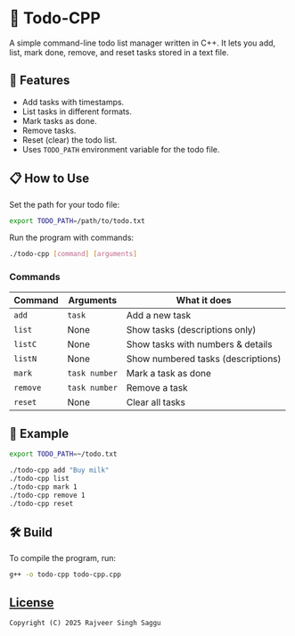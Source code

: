 # 📝 Todo-CPP

A simple command-line todo list manager written in C++. It lets you add, list, mark done, remove, and reset tasks stored in a text file.

## 🚀 Features

- Add tasks with timestamps.
- List tasks in different formats.
- Mark tasks as done.
- Remove tasks.
- Reset (clear) the todo list.
- Uses `TODO_PATH` environment variable for the todo file.

## 📋 How to Use

Set the path for your todo file:

```bash
export TODO_PATH=/path/to/todo.txt
```
Run the program with commands:

```bash
./todo-cpp [command] [arguments]
```

### Commands

| Command  | Arguments     | What it does                       |
|----------|---------------|------------------------------------|
| `add`    | `task`        | Add a new task                     |
| `list`   | None          | Show tasks (descriptions only)     |
| `listC`  | None          | Show tasks with numbers & details  |
| `listN`  | None      	   | Show numbered tasks (descriptions) |
| `mark`   | `task number` | Mark a task as done                |
| `remove` | `task number` | Remove a task                      |
| `reset`  | None          | Clear all tasks                    |

## 🔧 Example

```bash
export TODO_PATH=~/todo.txt

./todo-cpp add "Buy milk"
./todo-cpp list
./todo-cpp mark 1
./todo-cpp remove 1
./todo-cpp reset
```

## 🛠️ Build
To compile the program, run:

```bash
g++ -o todo-cpp todo-cpp.cpp
```

## [License](LICENSE.md)

`Copyright (C) 2025 Rajveer Singh Saggu`